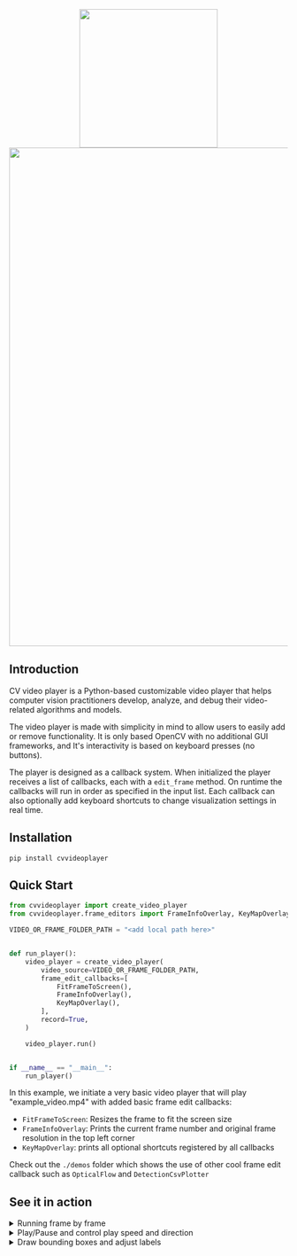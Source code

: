 <div align="center"><img src=https://github.com/user-attachments/assets/88f4e3af-0fd3-41dc-9515-85a58dfdf2fc width="250"></div>
<div align="center"><img src=https://github.com/user-attachments/assets/e05b0d77-2e67-4b4b-b28f-8a0797dfb169 width="900"></div>


## Introduction
CV video player is a Python-based customizable video player that helps computer vision practitioners
develop, analyze, and debug their video-related algorithms and models.

The video player is made with simplicity in mind to allow users to easily add or remove functionality.
It is only based OpenCV with no additional GUI frameworks, and
It's interactivity is based on keyboard presses (no buttons).

The player is designed as a callback system. When initialized the player receives a 
list of callbacks, each with a `edit_frame` method.
On runtime the callbacks will run in order as specified in the input list. Each callback can also optionally add 
keyboard shortcuts to change visualization settings in real time.

## Installation
`pip install cvvideoplayer`

## Quick Start

```python
from cvvideoplayer import create_video_player
from cvvideoplayer.frame_editors import FrameInfoOverlay, KeyMapOverlay, FitFrameToScreen

VIDEO_OR_FRAME_FOLDER_PATH = "<add local path here>"


def run_player():
    video_player = create_video_player(
        video_source=VIDEO_OR_FRAME_FOLDER_PATH,
        frame_edit_callbacks=[
            FitFrameToScreen(),
            FrameInfoOverlay(),
            KeyMapOverlay(),
        ],
        record=True,
    )

    video_player.run()


if __name__ == "__main__":
    run_player()
``` 

In this example, we initiate a very basic video player that will play "example_video.mp4" with added basic
frame edit callbacks:
- `FitFrameToScreen`: Resizes the frame to fit the screen size
- `FrameInfoOverlay`: Prints the current frame number and original frame resolution in the top left corner
- `KeyMapOverlay`: prints all optional shortcuts registered by all callbacks

Check out the `./demos` folder which shows the use of other cool frame edit callback
such as `OpticalFlow` and `DetectionCsvPlotter`
## See it in action
<details>
<summary>Running frame by frame</summary>
    
![frame_by_frame](https://github.com/danieltomer1/CVVideoPlayer/assets/163285251/7db8cb8c-0075-416c-9901-aa2f4bb49080)
</details>

<details>
<summary>Play/Pause and control play speed and direction</summary>
    
![playpause](https://github.com/danieltomer1/CVVideoPlayer/assets/163285251/fcf38b37-ec9c-4250-8c2f-6f123154c1e4)
</details>

<details>
<summary>Draw bounding boxes and adjust labels</summary>
    
![bboxes](https://github.com/danieltomer1/CVVideoPlayer/assets/163285251/0a6e07de-a015-48b4-b510-2c203e0d69f4)
</details>


